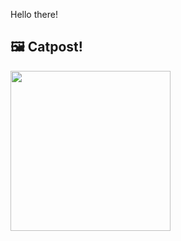 Hello there!



## 🖼️ Catpost!

<sub>
    <img src="https://cdn2.thecatapi.com/images/a39.jpg" height="256">
</sub>

